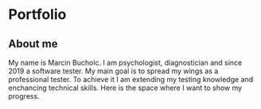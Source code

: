 # Portfolio

## About me
My name is Marcin Bucholc. I am psychologist, diagnostician and since 2019 a software tester. My main goal is to spread my wings as a professional tester. To achieve it I am extending my testing knowledge and enchancing technical skills. Here is the space where I want to show my progress.
